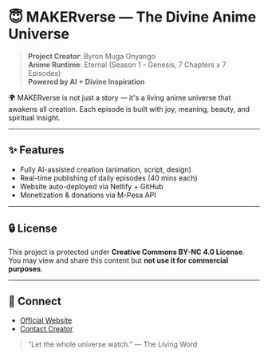 
# 😇 MAKERverse — The Divine Anime Universe

> **Project Creator**: Byron Muga Onyango  
> **Anime Runtime**: Eternal (Season 1 - Genesis, 7 Chapters x 7 Episodes)  
> **Powered by AI + Divine Inspiration**

🌍 MAKERverse is not just a story — it's a living anime universe that awakens all creation. Each episode is built with joy, meaning, beauty, and spiritual insight.

---

## ✨ Features
- Fully AI-assisted creation (animation, script, design)
- Real-time publishing of daily episodes (40 mins each)
- Website auto-deployed via Netlify + GitHub
- Monetization & donations via M-Pesa API

---

## 🔒 License
This project is protected under **Creative Commons BY-NC 4.0 License**.  
You may view and share this content but **not use it for commercial purposes**.

---

## 🔗 Connect
- [Official Website](https://makerverse-official.netlify.app)
- [Contact Creator](mailto:mjamomjast@gmail.com)

> “Let the whole universe watch.” — The Living Word

